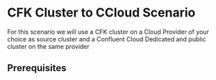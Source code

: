 # CFK Cluster to CCloud Scenario

For this scenario we will use a CFK cluster on a Cloud Provider of your choice as source cluster and a Confluent Cloud Dedicated and public cluster on the same provider

## Prerequisites


